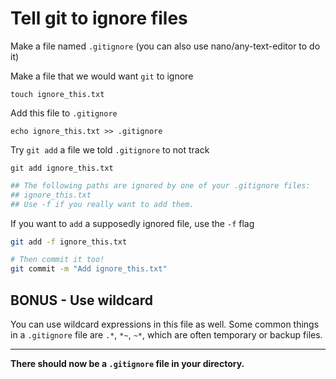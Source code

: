# Tell git to ignore files
Make a file named `.gitignore` (you can also use nano/any-text-editor to do it)

Make a file that we would want `git` to ignore
```
touch ignore_this.txt
```

Add this file to `.gitignore`
```
echo ignore_this.txt >> .gitignore
```

Try `git add` a file we told `.gitignore` to not track

```
git add ignore_this.txt
```

```bash
## The following paths are ignored by one of your .gitignore files:
## ignore_this.txt
## Use -f if you really want to add them.
```

If you want to `add` a supposedly ignored file, use the `-f` flag

```bash
git add -f ignore_this.txt

# Then commit it too!
git commit -m "Add ignore_this.txt"
```

## BONUS - Use wildcard
You can use wildcard expressions in this file as well. Some common things in a `.gitignore` file are `.*`, `*~`, `~*`, which are often temporary or backup files.

***
**There should now be a `.gitignore` file in your directory.**